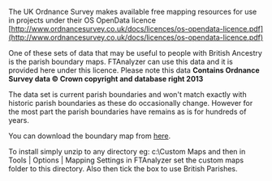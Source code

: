 The UK Ordnance Survey makes available free mapping resources for use in projects under their OS OpenData licence [http://www.ordnancesurvey.co.uk/docs/licences/os-opendata-licence.pdf](http://www.ordnancesurvey.co.uk/docs/licences/os-opendata-licence.pdf)

One of these sets of data that may be useful to people with British Ancestry is the parish boundary maps. FTAnalyzer can use this data and it is provided here under this licence. Please note this data **Contains Ordnance Survey data © Crown copyright and database right 2013**

The data set is current parish boundaries and won't match exactly with historic parish boundaries as these do occasionally change. However for the most part the parish boundaries have remains as is for hundreds of years.

You can download the boundary map from [here](http://ftanalyzer.com/ParishBoundaries.zip).

To install simply unzip to any directory eg: c:\Custom Maps and then in Tools | Options | Mapping Settings in FTAnalyzer set the custom maps folder to this directory. Also then tick the box to use British Parishes.
